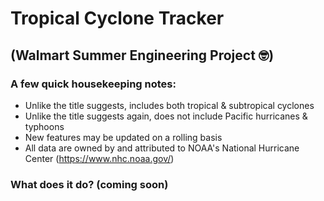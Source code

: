 # Tropical Cyclone Tracker

## (Walmart Summer Engineering Project 🤓)


### A few quick housekeeping notes:
- Unlike the title suggests, includes both tropical & subtropical cyclones
- Unlike the title suggests again, does not include Pacific hurricanes & typhoons
- New features may be updated on a rolling basis
- All data are owned by and attributed to NOAA's National Hurricane Center (https://www.nhc.noaa.gov/)

### What does it do? (coming soon)